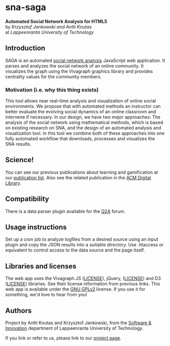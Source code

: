 sna-saga
========

**Automated Social Network Analysis for HTML5**  
by _Krzysztof Jankowski and Antti Knutas_  
at _Lappeenranta University of Technology_

## Introduction
SAGA is an automated [social network analysis](http://en.wikipedia.org/wiki/Social_network_analysis) JavaScript web application. It parses and analyzes the social network of an online community. It visualizes the graph using the Vivagraph graphics library and provides centrality values for the community members.

### Motivation (i.e. why this thing exists)
This tool allows near real-time analysis and visualization of online social environments. We propose that with automated methods an instructor can better evaluate the evolving social dynamics of an online classroom and intervene if necessary. In our design, we have two major approaches: The analysis of the social network using mathematical methods, which is based on existing research on SNA, and the design of an automated analysis and visualization tool. In this tool we combine both of these approaches into one fully automated workflow that downloads, processes and visualizes the SNA results.

## Science!
You can see our previous publications about learning and gamification at our [publication list](http://www.codecamp.fi/doku.php/wiki/educational_technologies_centre?&#dept_of_innovation_software).
Also see the related publication in the [ACM Digital Library](http://dl.acm.org/citation.cfm?id=2812439).

## Compatibility
There is a data parser plugin available for the [Q2A](http://www.question2answer.org/) forum.

## Usage instructions
Set up a cron job to analyze logfiles from a desired source using an input plugin and copy the JSON results into a suitable directory. Use .htaccess or equivalent to control access to the data source and the page itself.

## Libraries and licenses
The web app uses the Vivagraph.JS ([LICENSE](https://raw.githubusercontent.com/anvaka/VivaGraphJS/master/LICENSE)), jQuery, ([LICENSE](https://jquery.org/license/)) and D3 ([LICENSE](https://raw.githubusercontent.com/mbostock/d3/master/LICENSE)) libraries. See their license information from previous links. This web app is available under the [GNU GPLv2](http://www.gnu.org/licenses/gpl-2.0.html) license. If you use it for something, we'd love to hear from you!

## Authors
Project by Antti Knutas and Krzysztof Jankowski, from the [Software & Innovation](http://www.lut.fi/web/en/school-of-business-and-management/research/innovation-and-software) department of Lappeenranta University of Technology.

If you link or refer to us, please link to our [project page](http://aknutas.github.io/sna-saga/).
